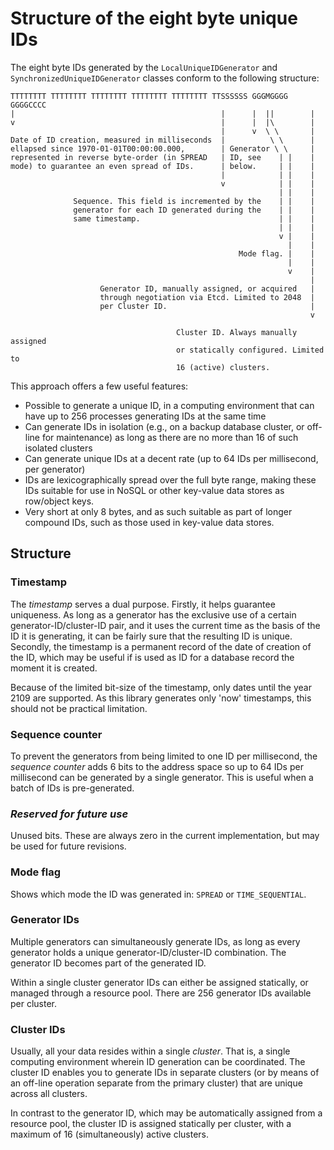Structure of the eight byte unique IDs
======================================

The eight byte IDs generated by the `LocalUniqueIDGenerator` and
`SynchronizedUniqueIDGenerator` classes conform to the following structure:

```
TTTTTTTT TTTTTTTT TTTTTTTT TTTTTTTT TTTTTTTT TTSSSSSS GGGMGGGG GGGGCCCC
|                                              |      |  ||        |
v                                              |      |  |\        |
                                               |      v  \ \       |
Date of ID creation, measured in milliseconds  |          \ \      |
ellapsed since 1970-01-01T00:00:00.000,        | Generator \ \     |
represented in reverse byte-order (in SPREAD   | ID, see    | |    |
mode) to guarantee an even spread of IDs.      | below.     | |    |
                                               |            | |    |
                                               v            | |    |
                                                            | |    |
              Sequence. This field is incremented by the    | |    |
              generator for each ID generated during the    | |    |
              same timestamp.                               | |    |
                                                            | |    |
                                                            v |    |
                                                              |    |
                                                   Mode flag. |    |
                                                              |    |                                              
                                                              v    |
                                                                   |
                    Generator ID, manually assigned, or acquired   |
                    through negotiation via Etcd. Limited to 2048  |
                    per Cluster ID.                                |
                                                                   v

                                     Cluster ID. Always manually assigned
                                     or statically configured. Limited to
                                     16 (active) clusters.
```

This approach offers a few useful features:

 * Possible to generate a unique ID, in a computing environment that can have up to 256
   processes generating IDs at the same time
 * Can generate IDs in isolation (e.g., on a backup database cluster, or off-line for
   maintenance) as long as there are no more than 16 of such isolated clusters
 * Can generate unique IDs at a decent rate (up to 64 IDs per millisecond, per generator)
 * IDs are lexicographically spread over the full byte range, making these IDs suitable for
   use in NoSQL or other key-value data stores as row/object keys.
 * Very short at only 8 bytes, and as such suitable as part of longer compound IDs, such
   as those used in key-value data stores.

## Structure

### Timestamp

The *timestamp* serves a dual purpose. Firstly, it helps guarantee uniqueness. As long as
a generator has the exclusive use of a certain generator-ID/cluster-ID pair, and it uses the
current time as the basis of the ID it is generating, it can be fairly sure that the
resulting ID is unique. Secondly, the timestamp is a permanent record of the date of
creation of the ID, which may be useful if is used as ID for a database record the moment
it is created.

Because of the limited bit-size of the timestamp, only dates until the year 2109 are supported.
As this library generates only 'now' timestamps, this should not be practical limitation.

### Sequence counter

To prevent the generators from being limited to one ID per millisecond, the *sequence counter*
adds 6 bits to the address space so up to 64 IDs per millisecond can be generated by a single
generator. This is useful when a batch of IDs is pre-generated.

### *Reserved for future use*

Unused bits. These are always zero in the current implementation, but may be used for
future revisions.

### Mode flag

Shows which mode the ID was generated in: `SPREAD` or `TIME_SEQUENTIAL`.

### Generator IDs

Multiple generators can simultaneously generate IDs, as long as every generator holds
a unique generator-ID/cluster-ID combination. The generator ID becomes part of the
generated ID.

Within a single cluster generator IDs can either be assigned statically, or managed
through a resource pool. There are 256 generator IDs available per cluster.

### Cluster IDs

Usually, all your data resides within a single *cluster*. That is, a single computing
environment wherein ID generation can be coordinated. The cluster ID enables you to
generate IDs in separate clusters (or by means of an off-line operation separate from
the primary cluster) that are unique across all clusters.

In contrast to the generator ID, which may be automatically assigned from a resource
pool, the cluster ID is assigned statically per cluster, with a maximum of 16
(simultaneously) active clusters.
